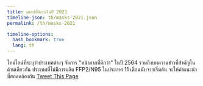 ```yaml
---
title: มาสก์ที่ดีกว่าในปี 2021
timeline-json: th/masks-2021.json
permalink: /th/masks-2021

timeline-options: 
  hash_bookmark: true
  lang: th
---
```


ไทม์ไลน์ที่ระบุว่าประเทศต่างๆ จัดการ "หน้ากากที่ดีกว่า" ในปี 2564 รวมถึงบทความข่าวที่สำคัญในด้านเดียวกัน ประเทศที่ไม่มีการผลิต FFP2/N95 ในประเทศ 11 เดือนนับจากเริ่มต้น จะให้คำแนะนำที่สอดคล้องกัน <a href="https://twitter.com/intent/tweet?url=https%3A%2F%2Fits-airborne.org%2Fmasks-2021&via=AerosolizedC19&text=%23COVIDisAirborne%20%23masks4All%20%23BetterMasks%20%23ventilation. See: " target="_blank">Tweet This Page</a>

